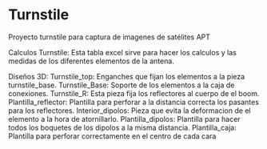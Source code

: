 # Turnstile
Proyecto turnstile para captura de imagenes de satélites APT

Calculos Turnstile:
  Esta tabla excel sirve para hacer los calculos y las medidas de los diferentes elementos de la antena.

Diseños 3D:
  Turnstile_top: Enganches que fijan los elementos a la pieza turnstile_base.
  Turnstile_Base: Soporte de los elementos a la caja de conexiones.
  Turnstile_R: Esta pieza fija los reflectores al cuerpo de el boom.
  Plantilla_reflector: Plantilla para perforar a la distancia correcta los pasantes para los reflectores.
  Interior_dipolos: Pieza que evita la deformacion de el elemento a la hora de atornillarlo.
  Plantilla_dipolos: Plantilla para hacer todos los boquetes de los dipolos a la misma distancia.
  Plantilla_caja: Plantilla para perforar correctamente en el centro de cada cara

